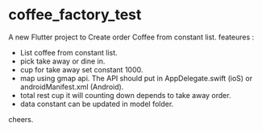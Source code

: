 # coffee_factory_test

A new Flutter project to Create order Coffee from constant list.
feateures :
- List coffee from constant list.
- pick take away or dine in.
- cup for take away set constant 1000.
- map using gmap api. The API should put in AppDelegate.swift (ioS) or androidManifest.xml (Android).
- total rest cup it will counting down depends to take away order.
- data constant can be updated in model folder.


cheers.
